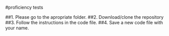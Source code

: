 #proficiency tests

##1. Please go to the apropriate folder.
##2. Download/clone the repository
##3. Follow the instructions in the code file.
##4. Save a new code file with your name.
